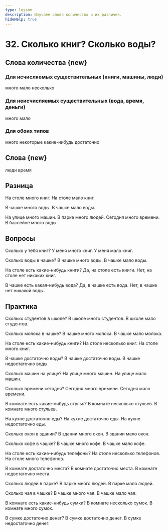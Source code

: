 ```yaml
---
type: lesson
description: Изучаем слова количества и их различия.
hideHelp: true
---
```


# 32. Сколько книг? Сколько воды?

## Слова количества {new}

### Для исчисляемых существительных (книги, машины, люди)

много
мало
несколько

### Для неисчисляемых существительных (вода, время, деньги)

много
мало

### Для обоих типов

много
некоторые
какие-нибудь
достаточно

## Слова {new}

люди
время

## Разница

На столе много книг.
На столе мало книг.

В чашке много воды.
В чашке мало воды.

На улице много машин.
В парке много людей.
Сегодня много времени.
В бассейне много воды.

## Вопросы

Сколько у тебя книг?
У меня много книг.
У меня мало книг.

Сколько воды в чашке?
В чашке много воды.
В чашке мало воды.

На столе есть какие-нибудь книги?
Да, на столе есть книги.
Нет, на столе нет никаких книг.

В чашке есть какая-нибудь вода?
Да, в чашке есть вода.
Нет, в чашке нет никакой воды.

## Практика

Сколько студентов в школе?
В школе много студентов.
В школе мало студентов.

Сколько молока в чашке?
В чашке много молока.
В чашке мало молока.

На столе есть какие-нибудь книги?
На столе несколько книг.
На столе много книг.

В чашке достаточно воды?
В чашке достаточно воды.
В чашке недостаточно воды.

Сколько машин на улице?
На улице много машин.
На улице мало машин.

Сколько времени сегодня?
Сегодня много времени.
Сегодня мало времени.

В комнате есть какие-нибудь стулья?
В комнате несколько стульев.
В комнате много стульев.

На кухне достаточно еды?
На кухне достаточно еды.
На кухне недостаточно еды.

Сколько окон в здании?
В здании много окон.
В здании мало окон.

Сколько кофе в чашке?
В чашке много кофе.
В чашке мало кофе.

На столе есть какие-нибудь телефоны?
На столе несколько телефонов.
На столе много телефонов.

В комнате достаточно места?
В комнате достаточно места.
В комнате недостаточно места.

Сколько людей в парке?
В парке много людей.
В парке мало людей.

Сколько чая в чашке?
В чашке много чая.
В чашке мало чая.

В комнате есть какие-нибудь сумки?
В комнате несколько сумок.
В комнате много сумок.

В сумке достаточно денег?
В сумке достаточно денег.
В сумке недостаточно денег.
